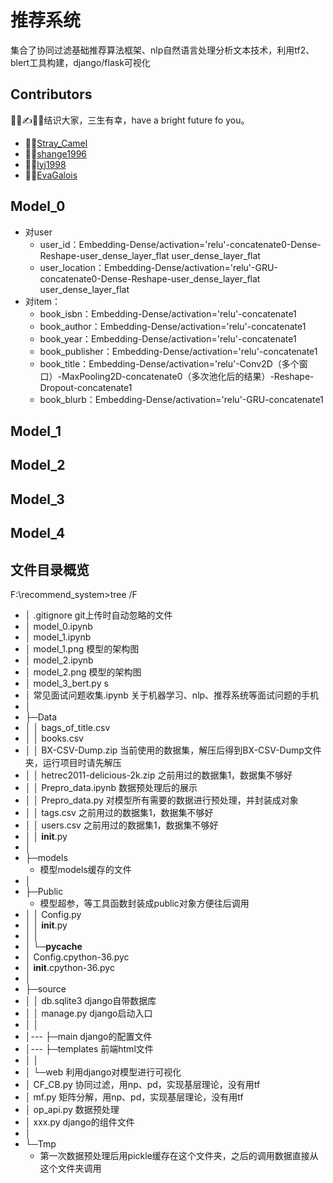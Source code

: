# 推荐系统
集合了协同过滤基础推荐算法框架、nlp自然语言处理分析文本技术，利用tf2、blert工具构建，django/flask可视化

## Contributors
🤟💪✍🏄‍♂️结识大家，三生有幸，have a bright future fo you。
- 🤸‍♀️[Stray_Camel](https://github.com/Freen247)
- 🕵️‍♂️[shange1996](https://github.com/shange1996)
- 👩‍🎓[lyj1998](https://github.com/lyj1998)
- 👩‍💻[EvaGalois](https://github.com/EvaGalois)

## Model_0
- 对user
    - user_id：Embedding-Dense/activation='relu'-concatenate0-Dense-Reshape-user_dense_layer_flat
user_dense_layer_flat
    - user_location：Embedding-Dense/activation='relu'-GRU-concatenate0-Dense-Reshape-user_dense_layer_flat
user_dense_layer_flat
- 对item：
    - book_isbn：Embedding-Dense/activation='relu'-concatenate1
    - book_author：Embedding-Dense/activation='relu'-concatenate1
    - book_year：Embedding-Dense/activation='relu'-concatenate1
    - book_publisher：Embedding-Dense/activation='relu'-concatenate1
    - book_title：Embedding-Dense/activation='relu'-Conv2D（多个窗口）-MaxPooling2D-concatenate0（多次池化后的结果）-Reshape-Dropout-concatenate1
    - book_blurb：Embedding-Dense/activation='relu'-GRU-concatenate1

## Model_1
## Model_2
## Model_3
## Model_4

## 文件目录概览
F:\recommend_system>tree /F
- │  .gitignore                           git上传时自动忽略的文件         
- │  model_0.ipynb                        
- │  model_1.ipynb
- │  model_1.png                          模型的架构图
- │  model_2.ipynb
- │  model_2.png                          模型的架构图
- │  model_3_bert.py                       s
- │  常见面试问题收集.ipynb                关于机器学习、nlp、推荐系统等面试问题的手机
- │
- ├─Data
- │  │  bags_of_title.csv
- │  │  books.csv
- │  │  BX-CSV-Dump.zip                   当前使用的数据集，解压后得到BX-CSV-Dump文件夹，运行项目时请先解压
- │  │  hetrec2011-delicious-2k.zip       之前用过的数据集1，数据集不够好
- │  │  Prepro_data.ipynb                    数据预处理后的展示
- │  │  Prepro_data.py                       对模型所有需要的数据进行预处理，并封装成对象
- │  │  tags.csv                          之前用过的数据集1，数据集不够好
- │  │  users.csv                         之前用过的数据集1，数据集不够好
- │  │  __init__.py
- │
- ├─models
    - 模型models缓存的文件
- │
- ├─Public
    - 模型超参，等工具函数封装成public对象方便往后调用
- │  │  Config.py
- │  │  __init__.py
- │  │
- │  └─__pycache__
- │          Config.cpython-36.pyc
- │          __init__.cpython-36.pyc
- │
- ├─source
- │  │  db.sqlite3                      django自带数据库
- │  │  manage.py                       django启动入口
- │  │
- │--- ├─main                           django的配置文件
- │--- ├─templates                      前端html文件
- │  │
- │  └─web                              利用django对模型进行可视化
- │          CF_CB.py                   协同过滤，用np、pd，实现基层理论，没有用tf
- │          mf.py                      矩阵分解，用np、pd，实现基层理论，没有用tf
- │          op_api.py                  数据预处理
- │          xxx.py                     django的组件文件
- │
- └─Tmp
    -  第一次数据预处理后用pickle缓存在这个文件夹，之后的调用数据直接从这个文件夹调用